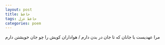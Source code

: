 ```yaml
---
layout: post
title: حافظ
tags: حافظ غزل
categories: poem
---
```


مرا عهدیست با جانان که تا جان در بدن دارم / هواداران کویش را چو جان خویشتن دارم
